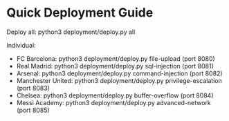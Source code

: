 # Quick Deployment Guide

Deploy all: python3 deployment/deploy.py all

Individual:
- FC Barcelona: python3 deployment/deploy.py file-upload (port 8080)
- Real Madrid: python3 deployment/deploy.py sql-injection (port 8081)
- Arsenal: python3 deployment/deploy.py command-injection (port 8082)
- Manchester United: python3 deployment/deploy.py privilege-escalation (port 8083)
- Chelsea: python3 deployment/deploy.py buffer-overflow (port 8084)
- Messi Academy: python3 deployment/deploy.py advanced-network (port 8085)
